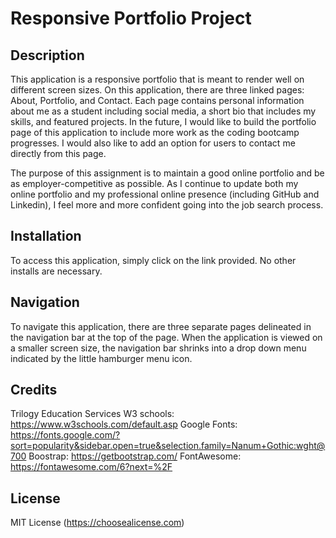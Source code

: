 # Responsive Portfolio Project

## Description

This application is a responsive portfolio that is meant to render well on different screen sizes. On this application, there are three linked pages: About, Portfolio, and Contact. Each page contains personal information about me as a student including social media, a short bio that includes my skills, and featured projects. In the future, I would like to build the portfolio page of this application to include more work as the coding bootcamp progresses. I would also like to add an option for users to contact me directly from this page. 

The purpose of this assignment is to maintain a good online portfolio and be as employer-competitive as possible. As I continue to update both my online portfolio and my professional online presence (including GitHub and Linkedin), I feel more and more confident going into the job search process.

## Installation

To access this application, simply click on the link provided. No other installs are necessary.

## Navigation

To navigate this application, there are three separate pages delineated in the navigation bar at the top of the page. When the application is viewed on a smaller screen size, the navigation bar shrinks into a drop down menu indicated by the little hamburger menu icon. 

## Credits

Trilogy Education Services
W3 schools: https://www.w3schools.com/default.asp
Google Fonts: https://fonts.google.com/?sort=popularity&sidebar.open=true&selection.family=Nanum+Gothic:wght@700
Boostrap: https://getbootstrap.com/
FontAwesome: https://fontawesome.com/6?next=%2F

## License

MIT License (https://choosealicense.com)
